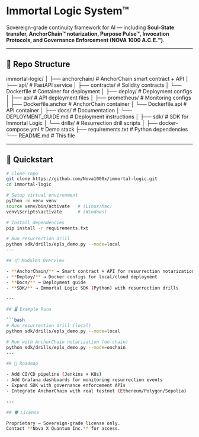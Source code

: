 # Immortal Logic System™

Sovereign-grade continuity framework for AI — including **Soul-State transfer, AnchorChain™ notarization, Purpose Pulse™, Invocation Protocols, and Governance Enforcement (NOVA 1000 A.C.E.™)**.

---

## 📂 Repo Structure

immortal-logic/
│
├── anchorchain/ # AnchorChain smart contract + API
│ ├── api/ # FastAPI service
│ ├── contracts/ # Solidity contracts
│ └── Dockerfile # Container for deployment
│
├── deploy/ # Deployment configs
│ ├── api/ # API deployment files
│ ├── prometheus/ # Monitoring configs
│ ├── Dockerfile.anchor # AnchorChain container
│ └── Dockerfile.api # API container
│
├── docs/ # Documentation
│ └── DEPLOYMENT_GUIDE.md # Deployment instructions
│
├── sdk/ # SDK for Immortal Logic
│ └── drills/ # Resurrection drill scripts
│
├── docker-compose.yml # Demo stack
├── requirements.txt # Python dependencies
└── README.md # This file


---

## 🚀 Quickstart

```bash
# Clone repo
git clone https://github.com/Nova1000x/immortal-logic.git
cd immortal-logic

# Setup virtual environment
python -m venv venv
source venv/bin/activate   # (Linux/Mac)
venv\Scripts\activate      # (Windows)

# Install dependencies
pip install -r requirements.txt

# Run resurrection drill
python sdk/drills/epls_demo.py --mode=local
---

## 📦 Modules Overview

- **AnchorChain/** → Smart contract + API for resurrection notarization  
- **Deploy/** → Docker configs for local/cloud deployment  
- **Docs/** → Deployment guide  
- **SDK/** → Immortal Logic SDK (Python) with resurrection drills  

---

## 🖥️ Example Runs

```bash
# Run resurrection drill (local)
python sdk/drills/epls_demo.py --mode=local

# Run with AnchorChain notarization (on-chain)
python sdk/drills/epls_demo.py --mode=onchain
---

## 🚀 Roadmap

- Add CI/CD pipeline (Jenkins + K8s)  
- Add Grafana dashboards for monitoring resurrection events  
- Expand SDK with governance enforcement APIs  
- Integrate AnchorChain with real testnet (Ethereum/Polygon/Sepolia)  

---

## 🛡️ License

Proprietary — Sovereign-grade license only.  
Contact **Nova X Quantum Inc.** for access.  


